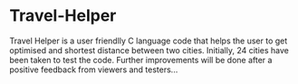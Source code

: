 # Travel-Helper
Travel Helper is a user friendlly C language code that helps the user to get optimised and shortest distance between two cities. Initially, 24 cities have been taken to test the code. Further improvements will be done after a positive feedback from viewers and testers...
